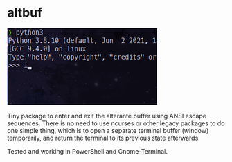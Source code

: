 altbuf
======

![Demonstration](demo.gif)

Tiny package to enter and exit the alterante buffer using ANSI escape sequences.
There is no need to use ncurses or other legacy packages to do one simple thing,
which is to open a separate terminal buffer (window) temporarily, and return the
terminal to its previous state afterwards.

Tested and working in PowerShell and Gnome-Terminal.
